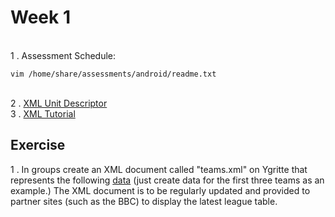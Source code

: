# Week 1

<br>1 . Assessment Schedule:
```
vim /home/share/assessments/android/readme.txt
```
<br>2 . [XML Unit Descriptor](http://www.sqa.org.uk/files/hn/FM9735.pdf)
<br>3 . [XML Tutorial](http://www.w3schools.com/xml/)
<!--
<br>4 . XML Assessment 1
```
firefox /home/share/assessments/android/lo1xml.pdf 
```
-->
## Exercise

1 . In groups create an XML document called "teams.xml" on Ygritte that represents the following [data](http://www.football-league.co.uk/sky-bet-championship/league-table/) (just create data for the first three teams as an example.) The XML document is to be regularly updated and provided to partner sites (such as the BBC) to display the latest league table.

